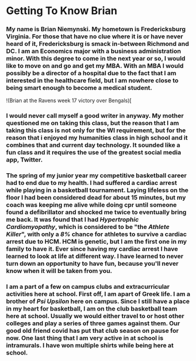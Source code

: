 # Getting To Know Brian

### My name is Brian Niemynski. My hometown is Fredericksburg Virginia. For those that have no clue where it is or have never heard of it, Fredericksburg is smack in-between Richmond and DC. I am an Economics major with a business administration minor. With this degree to come in the next year or so, I would like to move on and go and get my MBA. With an MBA I would possibly be a director of a hospital due to the fact that I am interested in the healthcare field, but I am nowhere close to being smart enough to become a medical student.

!(Brian at the Ravens week 17 victory over Bengals)[

### I would never call myself a good writer in anyway. My mother questioned me on taking this class, but the reason that I am taking this class is not only for the WI requirement, but for the reason that i enjoyed my humanities class in high school and it combines that and current day technology. It sounded like a fun class and it requires the use of the greatest social media app, Twitter.

### The spring of my junior year my competitive basketball career had to end due to my health. I had suffered a cardiac arrest while playing in a basketball tournament. Laying lifeless on the floor I had been considered dead for about 15 minutes, but my coach was keeping me alive while doing cpr until someone found a defibrillator and shocked me twice to eventually bring me back. It was found that I had _Hypertrophic Cardiomyopathy_, which is considered to be "the _Athlete Killer_", with only a *8%* chance for athletes to survive a cardiac arrest due to HCM. HCM is genetic, but I am the first one in my family to have it. Ever since having my cardiac arrest I have learned to look at life at different way. I have learned to never turn down an opportunity to have fun, because you'll never know when it will be taken from you.

### I am a part of a few on campus clubs and extracurricular activities here at school. First off, I am apart of Greek life. I am a brother of *Psi Upsilon* here on campus. Since I still have a place in my heart for basketball, I am on the club basketball team here at school. Usually we would either travel to or host other colleges and play a series of three games against them. Our good old friend covid has put that club season on pause for now. One last thing that I am very active in at school is intramurals. I have won multiple shirts while being here at school.

